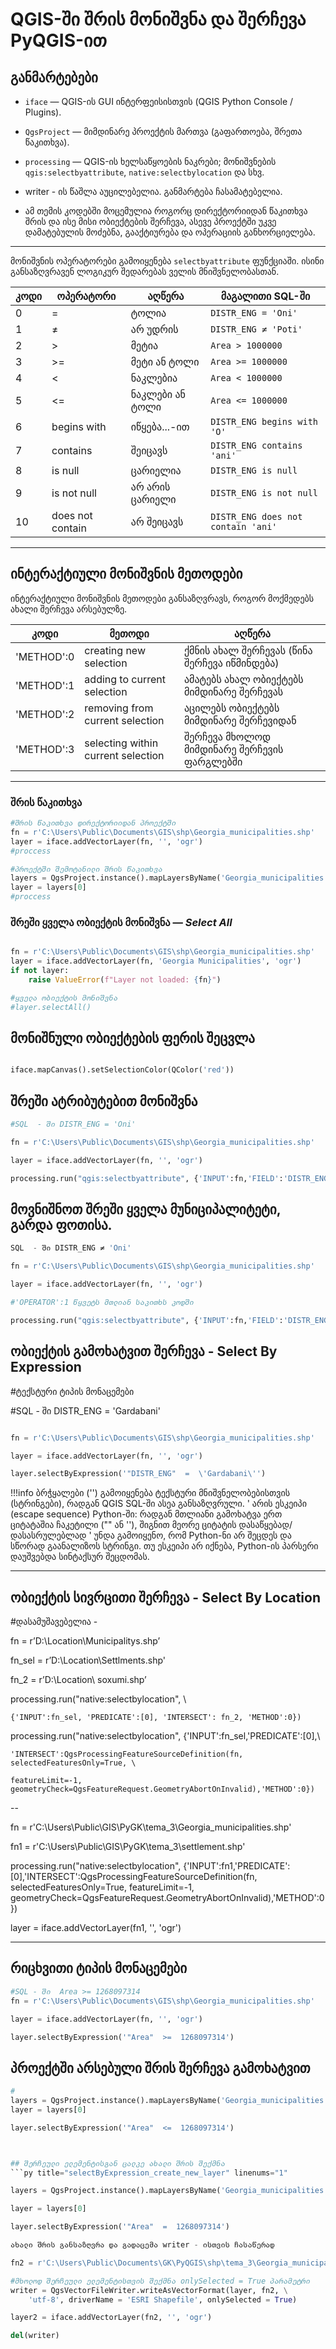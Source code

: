 # QGIS-ში შრის მონიშვნა და შერჩევა PyQGIS-ით


## განმარტებები

- `iface` — QGIS-ის GUI ინტერფეისისთვის (QGIS Python Console / Plugins).
- `QgsProject` — მიმდინარე პროექტის მართვა (გაფართოება, შრეთა წაკითხვა).
- `processing` — QGIS-ის ხელსაწყოების ნაკრები; მონიშვნების `qgis:selectbyattribute`, `native:selectbylocation` და სხვ.

- writer - ის წაშლა აუცილებელია. განმარტება ჩასამატებელია.
- ამ თემის კოდებში მოცემულია როგორც დირექტორიიდან წაკითხვა შრის და ისე მისი ობიექტების შერჩევა, ასევე პროექტში უკვე დამატებულის მოძებნა, გააქტიურება და ოპერაციის განხორციელება.

---



მონიშვნის ოპერატორები გამოიყენება `selectbyattribute` ფუნქციაში. ისინი განსაზღვრავენ ლოგიკურ შედარებას ველის მნიშვნელობასთან.

| კოდი | ოპერატორი | აღწერა | მაგალითი SQL-ში |
|------|-----------|--------|------------------|
| 0    | =         | ტოლია | `DISTR_ENG = 'Oni'` |
| 1    | ≠         | არ უდრის | `DISTR_ENG ≠ 'Poti'` |
| 2    | >         | მეტია | `Area > 1000000` |
| 3    | >=        | მეტი ან ტოლი | `Area >= 1000000` |
| 4    | <         | ნაკლებია | `Area < 1000000` |
| 5    | <=        | ნაკლები ან ტოლი | `Area <= 1000000` |
| 6    | begins with | იწყება...-ით | `DISTR_ENG begins with 'O'` |
| 7    | contains  | შეიცავს | `DISTR_ENG contains 'ani'` |
| 8    | is null   | ცარიელია | `DISTR_ENG is null` |
| 9    | is not null | არ არის ცარიელი | `DISTR_ENG is not null` |
| 10   | does not contain | არ შეიცავს | `DISTR_ENG does not contain 'ani'` |

---


## ინტერაქტიული მონიშვნის მეთოდები

ინტერაქტიული მონიშვნის მეთოდები განსაზღვრავს, როგორ მოქმედებს ახალი შერჩევა არსებულზე.

| კოდი | მეთოდი | აღწერა |
|------|--------|--------|
| 'METHOD':0    | creating new selection | ქმნის ახალ შერჩევას (წინა შერჩევა იწმინდება) |
| 'METHOD':1    | adding to current selection | ამატებს ახალ ობიექტებს მიმდინარე შერჩევას |
| 'METHOD':2    | removing from current selection | აცილებს ობიექტებს მიმდინარე შერჩევიდან |
| 'METHOD':3    | selecting within current selection | შერჩევა მხოლოდ მიმდინარე შერჩევის ფარგლებში |

---


### შრის წაკითხვა

```py title="Read_layer" linenums="1"
#შრის წაკითხვა დირექტორიიდან პროექტში
fn = r'C:\Users\Public\Documents\GIS\shp\Georgia_municipalities.shp'
layer = iface.addVectorLayer(fn, '', 'ogr')
#proccess

#პროექტში შემოტანილი შრის წაკითხვა
layers = QgsProject.instance().mapLayersByName('Georgia_municipalities')
layer = layers[0]
#proccess
```

### შრეში ყველა ობიექტის მონიშვნა — *Select All*

```py title="select_all_features" linenums="1"

fn = r'C:\Users\Public\Documents\GIS\shp\Georgia_municipalities.shp'
layer = iface.addVectorLayer(fn, 'Georgia Municipalities', 'ogr')
if not layer:
    raise ValueError(f"Layer not loaded: {fn}")

#ყველა ობიექტის მონიშვნა
#layer.selectAll()
```

## მონიშნული ობიექტების ფერის შეცვლა <br>

```py title="change_selection_color" linenums="1"

iface.mapCanvas().setSelectionColor(QColor('red'))

```


## შრეში ატრიბუტებით მონიშვნა

```py title="select_object_with_selectbyattribute_tool" linenums="1"
#SQL  - ში DISTR_ENG = 'Oni'

fn = r'C:\Users\Public\Documents\GIS\shp\Georgia_municipalities.shp'

layer = iface.addVectorLayer(fn, '', 'ogr')

processing.run("qgis:selectbyattribute", {'INPUT':fn,'FIELD':'DISTR_ENG','OPERATOR':0,'VALUE':'Oni','METHOD':0})

```

## მოვნიშნოთ შრეში ყველა მუნიციპალიტეტი, გარდა ფოთისა.

```py title="select_object_with_selectbyattribute_tool" linenums="1"
SQL  - ში DISTR_ENG ≠ 'Oni'

fn = r'C:\Users\Public\Documents\GIS\shp\Georgia_municipalities.shp'

layer = iface.addVectorLayer(fn, '', 'ogr')

#'OPERATOR':1 წყვეტს მთლიან საკითხს კოდში

processing.run("qgis:selectbyattribute", {'INPUT':fn,'FIELD':'DISTR_ENG','OPERATOR':1,'VALUE':'Poti','METHOD':0})

```

## ობიექტის გამოხატვით შერჩევა - Select By Expression

#ტექსტური ტიპის მონაცემები

#SQL  - ში  DISTR_ENG  =  'Gardabani'

```py title="select_object_with_selectbyattribute_tool" linenums="1"

fn = r'C:\Users\Public\Documents\GIS\shp\Georgia_municipalities.shp'

layer = iface.addVectorLayer(fn, '', 'ogr')

layer.selectByExpression('"DISTR_ENG"  =  \'Gardabani\'')
```
!!!info
    ბრჭყალები ('') გამოიყენება ტექსტური მნიშვნელობებისთვის (სტრინგები), რადგან QGIS SQL-ში ასეა განსაზღვრული.
    \' არის ესკეიპი (escape sequence) Python-ში: რადგან მთლიანი გამოხატვა ერთ ციტატაშია ჩაკეტილი ("" ან ''), შიგნით მეორე ციტატის დასაწყებად/დასასრულებლად \' უნდა გამოიყენო, რომ Python-ნი არ შეცდეს და სწორად გაანალიზოს სტრინგი. თუ ესკეიპი არ იქნება, Python-ის პარსერი დაუშვებდა სინტაქსურ შეცდომას.



---
## ობიექტის სივრცითი შერჩევა - Select By Location
#დასამუშავებელია - 

fn = r’D:\Location\Municipalitys.shp’

fn_sel = r’D:\Location\Settlments.shp'

fn_2 = r’D:\Location\ soxumi.shp’

processing.run("native:selectbylocation", \

	{'INPUT':fn_sel, 'PREDICATE':[0], 'INTERSECT': fn_2, 'METHOD':0})

processing.run("native:selectbylocation", {'INPUT':fn_sel,'PREDICATE':[0],\

    'INTERSECT':QgsProcessingFeatureSourceDefinition(fn, selectedFeaturesOnly=True, \

	featureLimit=-1, geometryCheck=QgsFeatureRequest.GeometryAbortOnInvalid),'METHOD':0})





-- 

fn = r'C:\Users\Public\GIS\PyGK\tema_3\Georgia_municipalities.shp'

fn1 = r'C:\Users\Public\GIS\PyGK\tema_3\settlement.shp'



processing.run("native:selectbylocation", {'INPUT':fn1,'PREDICATE':[0],'INTERSECT':QgsProcessingFeatureSourceDefinition(fn, selectedFeaturesOnly=True, featureLimit=-1, geometryCheck=QgsFeatureRequest.GeometryAbortOnInvalid),'METHOD':0})





layer = iface.addVectorLayer(fn1, '', 'ogr')

---





## რიცხვითი ტიპის მონაცემები

```py title="select_object_selectByExpression" linenums="1"
#SQL - ში  Area >= 1268097314
fn = r'C:\Users\Public\Documents\GIS\shp\Georgia_municipalities.shp'

layer = iface.addVectorLayer(fn, '', 'ogr')

layer.selectByExpression('"Area"  >=  1268097314')

```
## პროექტში არსებული შრის შერჩევა გამოხატვით
```py title="select_object_selectByExpression" linenums="1"
#
layers = QgsProject.instance().mapLayersByName('Georgia_municipalities')
layer = layers[0]

layer.selectByExpression('"Area"  <=  1268097314')



## შერჩეული ელემენტისგან ცალკე ახალი შრის შექმნა
```py title="selectByExpression_create_new_layer" linenums="1"

layers = QgsProject.instance().mapLayersByName('Georgia_municipalities')

layer = layers[0]

layer.selectByExpression('"Area"  =  1268097314')

ახალი შრის განსაზღვრა და გადაცემა writer - ისთვის ჩასაწერად

fn2 = r'C:\Users\Public\Documents\GK\PyQGIS\shp\tema_3\Georgia_municipalities1.shp'

#მხოლოდ შერჩეული ელემენტისთვის შექმნა onlySelected = True პარამეტრი
writer = QgsVectorFileWriter.writeAsVectorFormat(layer, fn2, \
    'utf-8', driverName = 'ESRI Shapefile', onlySelected = True)

layer2 = iface.addVectorLayer(fn2, '', 'ogr')

del(writer)

```
